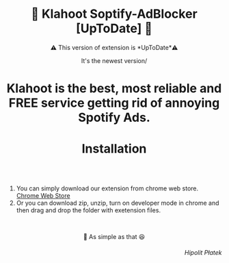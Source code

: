 <h1 text align = "center">🎵 Klahoot Soptify-AdBlocker [UpToDate] 🎵</h1> 

<p text align = "center">⚠️ This version of extension is *UpToDate*⚠️ </p>
<p text align = "center"> It's the newest version/ </p>

<h1 text align = "center">Klahoot is the best, most reliable and FREE service getting rid of annoying Spotify Ads.</h1>

<h1 text align = "center"> Installation </h1>

</br></br>
1. You can simply download our extension from chrome web store. <a href="https://chrome.google.com/webstore/detail/klahoot-spotify-ad-remove/glpljojimangbbmcgjkjekeaienoagda">Chrome Web Store</a> </br> 
2. Or you can download zip, unzip, turn on developer mode in chrome and then drag and drop the folder with exetension files. 

</br>

<p text align = "center">🍏 As simple as that 😆 </p>

<h6 text align = "right">Hipolit Płatek</h6>
